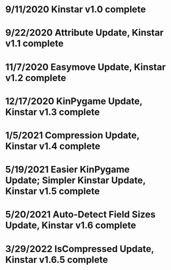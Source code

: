 # 9/11/2020 Kinstar v1.0 complete

# 9/22/2020 Attribute Update, Kinstar v1.1 complete

# 11/7/2020 Easymove Update, Kinstar v1.2 complete

# 12/17/2020 KinPygame Update, Kinstar v1.3 complete

# 1/5/2021 Compression Update, Kinstar v1.4 complete

# 5/19/2021 Easier KinPygame Update; Simpler Kinstar Update, Kinstar v1.5 complete

# 5/20/2021 Auto-Detect Field Sizes Update, Kinstar v1.6 complete

# 3/29/2022 IsCompressed Update, Kinstar v1.6.5 complete
